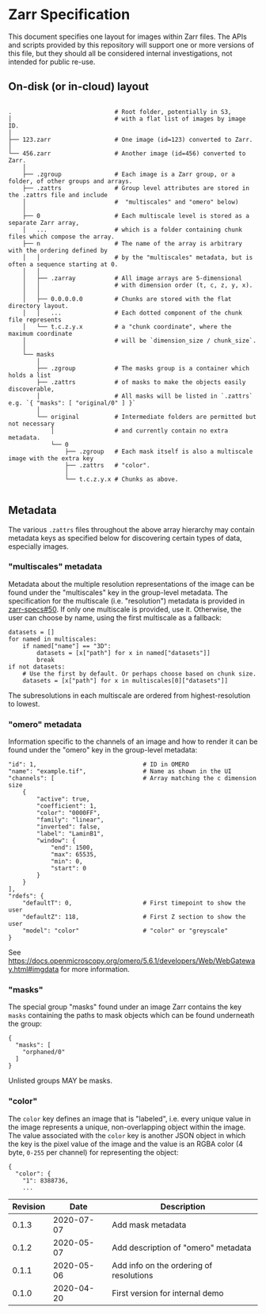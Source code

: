 # Zarr Specification

This document specifies one layout for images within Zarr files. The APIs and
scripts provided by this repository will support one or more versions of this
file, but they should all be considered internal investigations, not intended
for public re-use.

## On-disk (or in-cloud) layout

```

.                             # Root folder, potentially in S3,
│                             # with a flat list of images by image ID.
│
├── 123.zarr                  # One image (id=123) converted to Zarr.
│
└── 456.zarr                  # Another image (id=456) converted to Zarr.
    │
    ├── .zgroup               # Each image is a Zarr group, or a folder, of other groups and arrays.
    ├── .zattrs               # Group level attributes are stored in the .zattrs file and include
    │                         #  "multiscales" and "omero" below)
    │
    ├── 0                     # Each multiscale level is stored as a separate Zarr array,
    │   ...                   # which is a folder containing chunk files which compose the array.
    ├── n                     # The name of the array is arbitrary with the ordering defined by
    │   │                     # by the "multiscales" metadata, but is often a sequence starting at 0.
    │   │
    │   ├── .zarray           # All image arrays are 5-dimensional
    │   │                     # with dimension order (t, c, z, y, x).
    │   │
    │   ├── 0.0.0.0.0         # Chunks are stored with the flat directory layout.
    │   │   ...               # Each dotted component of the chunk file represents
    │   └── t.c.z.y.x         # a "chunk coordinate", where the maximum coordinate
    │                         # will be `dimension_size / chunk_size`.
    │
    └── masks
        │
        ├── .zgroup           # The masks group is a container which holds a list
        ├── .zattrs           # of masks to make the objects easily discoverable,
        │                     # All masks will be listed in `.zattrs` e.g. `{ "masks": [ "original/0" ] }`
        │
        └── original          # Intermediate folders are permitted but not necessary
            │                 # and currently contain no extra metadata.
            └── 0
                ├── .zgroup   # Each mask itself is also a multiscale image with the extra key
                ├── .zattrs   # "color".
                │
                └── t.c.z.y.x # Chunks as above.


```

## Metadata

The various `.zattrs` files throughout the above array hierarchy may contain metadata
keys as specified below for discovering certain types of data, especially images.

### "multiscales" metadata

Metadata about the multiple resolution representations of the image can be
found under the "multiscales" key in the group-level metadata.
The specification for the multiscale (i.e. "resolution") metadata is provided
in [zarr-specs#50](https://github.com/zarr-developers/zarr-specs/issues/50).
If only one multiscale is provided, use it. Otherwise, the user can choose by
name, using the first multiscale as a fallback:

```
datasets = []
for named in multiscales:
    if named["name"] == "3D":
        datasets = [x["path"] for x in named["datasets"]]
        break
if not datasets:
    # Use the first by default. Or perhaps choose based on chunk size.
    datasets = [x["path"] for x in multiscales[0]["datasets"]]
```

The subresolutions in each multiscale are ordered from highest-resolution
to lowest.

###  "omero" metadata

Information specific to the channels of an image and how to render it
can be found under the "omero" key in the group-level metadata:

```
"id": 1,                              # ID in OMERO
"name": "example.tif",                # Name as shown in the UI
"channels": [                         # Array matching the c dimension size
    {
        "active": true,
        "coefficient": 1,
        "color": "0000FF",
        "family": "linear",
        "inverted": false,
        "label": "LaminB1",
        "window": {
            "end": 1500,
            "max": 65535,
            "min": 0,
            "start": 0
        }
    }
],
"rdefs": {
    "defaultT": 0,                    # First timepoint to show the user
    "defaultZ": 118,                  # First Z section to show the user
    "model": "color"                  # "color" or "greyscale"
}
```

See https://docs.openmicroscopy.org/omero/5.6.1/developers/Web/WebGateway.html#imgdata
for more information.

### "masks"

The special group "masks" found under an image Zarr contains the key `masks` containing
the paths to mask objects which can be found underneath the group:

```
{
  "masks": [
    "orphaned/0"
  ]
}
```

Unlisted groups MAY be masks.

### "color"

The `color` key defines an image that is "labeled", i.e. every unique value in the image
represents a unique, non-overlapping object within the image. The value associated with
the `color` key is another JSON object in which the key is the pixel value of the image and
the value is an RGBA color (4 byte, `0-255` per channel) for representing the object:

```
{
  "color": {
    "1": 8388736,
    ...
```




| Revision   | Date         | Description                                |
| ---------- | ------------ | ------------------------------------------ |
| 0.1.3      | 2020-07-07   | Add mask metadata                          |
| 0.1.2      | 2020-05-07   | Add description of "omero" metadata        |
| 0.1.1      | 2020-05-06   | Add info on the ordering of resolutions    |
| 0.1.0      | 2020-04-20   | First version for internal demo            |
